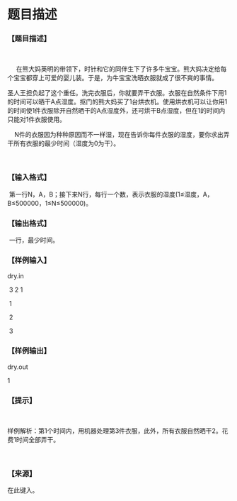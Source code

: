 # 题目描述


<h3>
【题目描述】
</h3>
<p>
<br/>
</p>
<p>
     在熊大妈英明的带领下，时针和它的同伴生下了许多牛宝宝。熊大妈决定给每个宝宝都穿上可爱的婴儿装。于是，为牛宝宝洗晒衣服就成了很不爽的事情。
</p>
<p>
圣人王担负起了这个重任。洗完衣服后，你就要弄干衣服。衣服在自然条件下用1的时间可以晒干A点湿度。抠门的熊大妈买了1台烘衣机。使用烘衣机可以让你用1的时间使1件衣服除开自然晒干的A点湿度外，还可烘干B点湿度，但在1的时间内只能对1件衣服使用。
</p>
    N件的衣服因为种种原因而不一样湿，现在告诉你每件衣服的湿度，要你求出弄干所有衣服的最少时间（湿度为0为干）。
<p>
<br/>
</p>
<h3>
【输入格式】
</h3>
<p>
 第一行N，A，B；接下来N行，每行一个数，表示衣服的湿度(1≤湿度，A，B≤500000，1≤N≤500000)。
</p>
<h3>
【输出格式】
</h3>
<p>
 一行，最少时间。
</p>
<h3>
【样例输入】
</h3>
<p>
dry.in
</p>
<p>
 3 2 1
</p>
<p>
 1
</p>
<p>
 2
</p>
<p>
 3
</p>
<h3>
【样例输出】
</h3>
<p>
dry.out
</p>
<p>
1
</p>
<h3>
【提示】
</h3>
<p>
<br/>
</p>
<p>
样例解析：第1个时间内，用机器处理第3件衣服，此外，所有衣服自然晒干2。花费1时间全部弄干。
</p>
<p>
<br/>
</p>
<h3>
【来源】
</h3>
<p>
在此键入。
</p>
